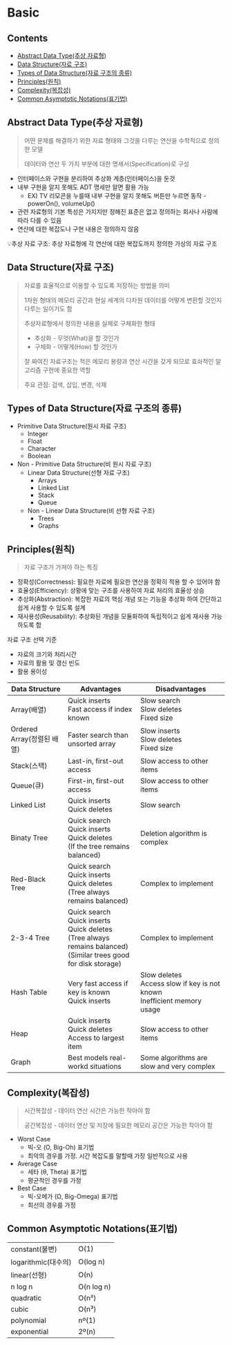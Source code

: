# Basic

## Contents

- [Abstract Data Type(추상 자료형)]([https://github.com/JoongChangYang/DataStructure/blob/master/Basic.md#abstract-data-type%EC%B6%94%EC%83%81-%EC%9E%90%EB%A3%8C%ED%98%95](https://github.com/JoongChangYang/DataStructure/blob/master/Basic.md#abstract-data-type추상-자료형))
- [Data Structure(자료 구조)]([https://github.com/JoongChangYang/DataStructure/blob/master/Basic.md#data-structure%EC%9E%90%EB%A3%8C-%EA%B5%AC%EC%A1%B0](https://github.com/JoongChangYang/DataStructure/blob/master/Basic.md#data-structure자료-구조))
- [Types of Data Structure(자료 구조의 종류)]([https://github.com/JoongChangYang/DataStructure/blob/master/Basic.md#types-of-data-structure%EC%9E%90%EB%A3%8C-%EA%B5%AC%EC%A1%B0%EC%9D%98-%EC%A2%85%EB%A5%98](https://github.com/JoongChangYang/DataStructure/blob/master/Basic.md#types-of-data-structure자료-구조의-종류))
- [Principles(원칙)]([https://github.com/JoongChangYang/DataStructure/blob/master/Basic.md#principles%EC%9B%90%EC%B9%99](https://github.com/JoongChangYang/DataStructure/blob/master/Basic.md#principles원칙))
- [Complexity(복잡성)]([https://github.com/JoongChangYang/DataStructure/blob/master/Basic.md#complexity%EB%B3%B5%EC%9E%A1%EC%84%B1](https://github.com/JoongChangYang/DataStructure/blob/master/Basic.md#complexity복잡성))
- [Common Asymptotic Notations(표기법)]([https://github.com/JoongChangYang/DataStructure/blob/master/Basic.md#common-asymptotic-notations%ED%91%9C%EA%B8%B0%EB%B2%95](https://github.com/JoongChangYang/DataStructure/blob/master/Basic.md#common-asymptotic-notations표기법))





## Abstract Data Type(추상 자료형)

> 어떤 문제를 해결하기 위한 자료 형태와 그것을 다루는 연산을 수학적으로 정의한 모델
>
> 데이터와 연산 두 가지 부분에 대한 명세서(Specification)로 구성

- 인터페이스와 구현을 분리하여 추상화 계층(인터페이스)을 둔것
- 내부 구현을 알지 못해도 ADT 명세만 알면 활용 가능
  - EX) TV 리모콘을 누를때 내부 구현을 알지 못해도 버튼만 누르면 동작 - powerOn(), volumeUp()
- 관련 자료형의 기본 특성은 가지지만 정해진 표준은 없고 정의하는 회사나 사람에 따라 다를 수 있음
- 연산에 대한 복잡도나 구현 내용은 정의하지 않음

💡추상 자료 구조: 추상 자료형에 각 연산에 대한 복잡도까지 정의한 가상의 자료 구조



## Data Structure(자료 구조)

> 자료를 효율적으로 이용할 수 있도록 저장하는 방법을 의미
>
> 1차원 형태의 메모리 공간과 현실 세계의 다차원 데이터를 어떻게 변환할 것인지 다루는 일이기도 함
>
> 추상자료형에서 정의한 내용을 실제로 구체화한 형태
>
> - 추상화 - 무엇(What)을 할 것인가
> - 구체화 - 어떻게(How) 할 것인가
>
> 잘 짜여진 자료구조는 적은 메모리 용량과 연산 시간을 갖게 되므로 효솨적인 알고리즘 구현에 중요한 역할
>
> 주요 관점: 검색, 삽입, 변경, 삭제



## Types of Data Structure(자료 구조의 종류)

- Primitive Data Structure(원시 자료 구조)
  - Integer
  - Float
  - Character
  - Boolean
- Non - Primitive Data Structure(비 원시 자료 구조)
  - Linear Data Structure(선형 자료 구조)
    - Arrays
    - Linked List
    - Stack
    - Queue
  - Non - Linear Data Structure(비 선형 자료 구조)
    - Trees
    - Graphs



## Principles(원칙)

> 자료 구조가 가져야 하는 특징

- 정확성(Correctness): 필요한 자료에 필요한 연산을 정확히 적용 할 수 있어야 함
- 효율성(Efficiency): 상황에 맞는 구조를 사용하여 자료 처리의 효율성 상승
- 추상화(Abstraction): 복잡한 자료의 핵심 개념 또는 기능을 추상화 하여 간단하고 쉽게 사용할 수 있도록 설계
- 재사용성(Reusability): 추상화된 개념을 모듈화하여 독립적이고 쉽게 재사용 가능하도록 함



자료 구조 선택 기준

- 자료의 크기와 처리시간
- 자료의 활용 및 갱신 빈도
- 활용 용이성

| Data Structure             | Advantages                                                   | Disadvantages                                                |
| -------------------------- | ------------------------------------------------------------ | ------------------------------------------------------------ |
| Array(배열)                | Quick inserts<br />Fast access if index known                | Slow search<br />Slow deletes<br />Fixed size                |
| Ordered Array(정렬된 배열) | Faster search than unsorted array                            | Slow inserts<br />Slow deletes<br />Fixed size               |
| Stack(스택)                | Last-in, first-out access                                    | Slow access to other items                                   |
| Queue(큐)                  | First-in, first-out access                                   | Slow access to other items                                   |
| Linked List                | Quick inserts<br />Quick deletes                             | Slow search                                                  |
| Binaty Tree                | Quick search<br />Quick inserts<br />Quick deletes<br />(If the tree remains balanced) | Deletion algorithm is complex                                |
| Red-Black Tree             | Quick search<br />Quick inserts<br />Quick deletes<br />(Tree always remains balanced) | Complex to implement                                         |
| 2-3-4 Tree                 | Quick search<br />Quick inserts<br />Quick deletes<br />(Tree always remains balanced)<br />(Similar trees good for disk storage) | Complex to implement                                         |
| Hash Table                 | Very fast access if key is known<br />Quick inserts          | Slow deletes<br />Access slow if key is not known<br />Inefficient memory usage |
| Heap                       | Quick inserts<br />Quick deletes<br />Access to largest item | Slow access to other items                                   |
| Graph                      | Best models real-workd situations                            | Some algorithms are slow and very complex                    |





## Complexity(복잡성)

> 시간복잡성 - 데이터 연산 시간은 가능한 작아야 함
>
> 공간복잡성 - 데이터 연산 및 저장에 필요한 메모리 공간은 가능한 작아야 함



- Worst Case
  - 빅-오 (O, Big-Oh) 표기법
  - 최악의 경우를 가정. 시간 복잡도를 말할때 가장 일반적으로 사용
- Average Case
  - 세타 (θ, Theta) 표기법
  - 평균적인 경우를 가정
- Best Case
  - 빅-오메가 (Ω, Big-Omega) 표기법
  - 최선의 경우를 가정

## Common Asymptotic Notations(표기법)

|                     |            |
| ------------------- | ---------- |
| constant(불변)      | O(1)       |
| logarithmic(대수의) | O(log n)   |
| linear(선형)        | O(n)       |
| n log n             | O(n log n) |
| quadratic           | O(n²)      |
| cubic               | O(n³)      |
| polynomial          | nº(1)      |
| exponential         | 2º(n)      |





















